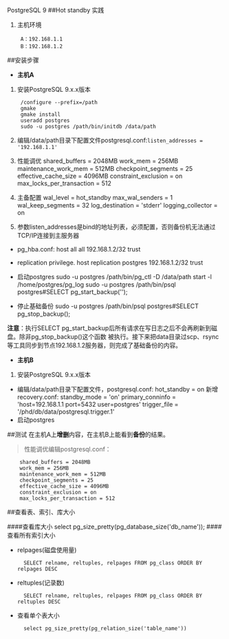 ﻿PostgreSQL 9 
##Hot standby 实践
1. 主机环境

    	A：192.168.1.1
		B：192.168.1.2
##安装步骤

* **主机A**
1. 安装PostgreSQL 9.x.x版本

        /configure --prefix=/path
        gmake 
        gmake install
        useradd postgres
        sudo -u postgres /path/bin/initdb /data/path

2. 编辑/data/path目录下配置文件postgresql.conf:`listen_addresses = '192.168.1.1'`

3. 性能调优
        shared_buffers = 2048MB
        work_mem = 256MB 
        maintenance_work_mem = 512MB
        checkpoint_segments = 25
        effective_cache_size = 4096MB
        constraint_exclusion = on
        max_locks_per_transaction = 512 
4. 主备配置 
        wal_level = hot_standby
        max_wal_senders = 1
        wal_keep_segments = 32
        log_destination = 'stderr'
        logging_collector = on
5. 参数listen_addresses是bind的地址列表，必须配置，否则备份机无法通过TCP/IP连接到主服务器
+ pg_hba.conf:
        host    all             all             192.168.1.2/32        trust
+ replication privilege.
        host    replication     postgres        192.168.1.2/32        trust

+ 启动postgres
    sudo -u postgres /path/bin/pg_ctl -D /data/path start -l /home/postgres/pg_log
        sudo -u postgres /path/bin/psql
        postgres#SELECT pg_start_backup('');

+ 停止基础备份
        sudo -u postgres /path/bin/psql
        postgres#SELECT pg_stop_backup();

**注意**：执行SELECT  pg_start_backup后所有请求在写日志之后不会再刷新到磁盘。除非pg_stop_backup()这个函数
被执行。接下来把data目录过scp、rsync等工具同步到节点192.168.1.2服务器，则完成了基础备份的内容。

* **主机B**
1. 安装PostgreSQL 9.x.x版本
+ 编辑/data/path目录下配置文件，postgresql.conf:
        hot_standby = on
新增recovery.conf:
        standby_mode = 'on'
        primary_conninfo = 'host=192.168.1.1 port=5432 user=postgres'
        trigger_file = '/phd/db/data/postgresql.trigger.1'
+ 启动postgres

##测试
在主机A上**增删**内容，在主机B上能看到**备份**的结果。

> 性能调优编辑postgresql.conf：

        shared_buffers = 2048MB
        work_mem = 256MB 
        maintenance_work_mem = 512MB
        checkpoint_segments = 25
        effective_cache_size = 4096MB
        constraint_exclusion = on
        max_locks_per_transaction = 512  
##查看表、索引、库大小

####查看库大小
		select pg_size_pretty(pg_database_size('db_name')); 
####查看所有索引大小
* relpages(磁盘使用量)

		SELECT relname, reltuples, relpages FROM pg_class ORDER BY relpages DESC        
* reltuples(记录数)
 
  		SELECT relname, reltuples, relpages FROM pg_class ORDER BY reltuples DESC
* 查看单个表大小

		select pg_size_pretty(pg_relation_size('table_name'))		


